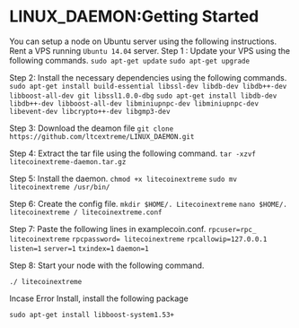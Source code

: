 # LINUX_DAEMON:Getting Started

You can setup a node on Ubuntu server using the following instructions.
Rent a VPS running `Ubuntu 14.04` server.
Step 1 : Update your VPS using the following commands.
`sudo apt-get update`
`sudo apt-get upgrade`


Step 2: Install the necessary dependencies using the following commands.
`sudo apt-get install build-essential libssl-dev libdb-dev libdb++-dev libboost-all-dev git libssl1.0.0-dbg`
`sudo apt-get install libdb-dev libdb++-dev libboost-all-dev libminiupnpc-dev libminiupnpc-dev libevent-dev libcrypto++-dev libgmp3-dev`


Step 3: Download the deamon file 
`git clone https://github.com/ltcextreme/LINUX_DAEMON.git`

Step 4: Extract the tar file using the following command.
`tar -xzvf litecoinextreme-daemon.tar.gz`

Step 5: Install the daemon.
`chmod +x litecoinextreme`
`sudo mv litecoinextreme /usr/bin/`

Step 6: Create the config file.
`mkdir $HOME/. Litecoinextreme`
`nano $HOME/. litecoinextreme / litecoinextreme.conf`

Step 7: Paste the following lines in examplecoin.conf.
`rpcuser=rpc_ litecoinextreme`
`rpcpassword= litecoinextreme`
`rpcallowip=127.0.0.1`
`listen=1`
`server=1`
`txindex=1`
`daemon=1`

Step 8: Start your node with the following command.

`./ litecoinextreme`

Incase Error Install, install the following package

`sudo apt-get install libboost-system1.53+`




